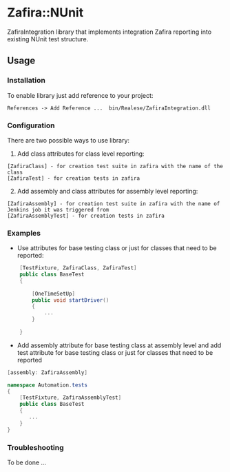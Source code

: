 # Zafira::NUnit

ZafiraIntegration library that implements integration Zafira reporting into existing NUnit test structure.

## Usage

### Installation

To enable library just add reference to your project:

```
References -> Add Reference ...  bin/Realese/ZafiraIntegration.dll 
```

### Configuration


There are two possible ways to use library:
1. Add class attributes for class level reporting:
```
[ZafiraClass] - for creation test suite in zafira with the name of the class
[ZafiraTest] - for creation tests in zafira
```
2. Add assembly and class attributes for assembly level reporting:
```
[ZafiraAssembly] - for creation test suite in zafira with the name of Jenkins job it was triggered from
[ZafiraAssemblyTest] - for creation tests in zafira
```
### Examples

- Use attributes for base testing class or just for classes that need to be reported:
```csharp
    [TestFixture, ZafiraClass, ZafiraTest]
    public class BaseTest 
    {
     
        [OneTimeSetUp]
        public void startDriver()
        {
            ...
        }
    
    }
```
- Add assembly attribute for base testing class at assembly level and add test attribute for base testing class or just for classes that need to be reported

```csharp
[assembly: ZafiraAssembly]

namespace Automation.tests
{
    [TestFixture, ZafiraAssemblyTest]
    public class BaseTest
    {
       ...
    }
}
```
### Troubleshooting
To be done ...